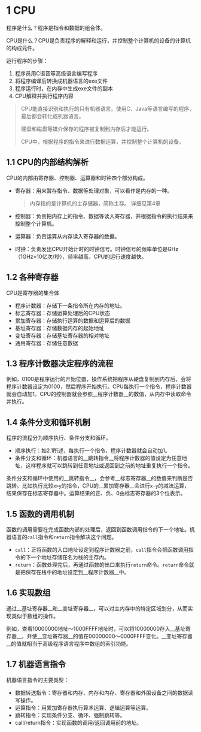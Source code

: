 # 1 CPU

程序是什么？程序是指令和数据的组合体。

CPU是什么？CPU是负责程序的解释和运行，并控制整个计算机的设备的计算机的构成元件。

运行程序的步骤：

1. 程序员用C语音等高级语言编写程序
2. 将程序编译后转换成机器语言的exe文件
3. 程序运行时，在内存中生成exe文件的副本
4. CPU解释并执行程序内容

> CPU能直接识别和执行的只有机器语言。使用C、Java等语言编写的程序，最后都会转化成机器语言。
>
> 硬盘和磁盘等媒介保存的程序被复制到内存后才能运行。
>
> CPU中，根据程序的指令来进行数据运算，并控制整个计算机的设备。



## 1.1 CPU的内部结构解析

CPU的内部由寄存器、控制器、运算器和时钟四个部分构成。

- 寄存器：用来暂存指令、数据等处理对象，可以看作是内存的一种。

  > 内存指的是计算机的主存储器，简称主存。 详细见第4章

- 控制器：负责把内存上的指令、数据等读入寄存器，并根据指令的执行结果来控制整个计算机。

- 运算器：负责运算从内存读入寄存器的数据。

- 时钟：负责发出CPU开始计时的时钟信号。时钟信号的频率单位是GHz（1GHz=10亿次/秒），频率越高，CPU的运行速度越快。



## 1.2 各种寄存器

CPU是寄存器的集合体

- 程序计数器：存储下一条指令所在内存的地址。
- 标志寄存器：存储运算处理后的CPU状态
- 累加寄存器：存储执行运算的数据和运算后的数据
- 基址寄存器：存储数据内存的起始地址
- 变址寄存器：存储基址寄存器的相对地址
- 通用寄存器：存储任意数据



## 1.3 程序计数器决定程序的流程

例如，0100是程序运行的开始位置，操作系统把程序从硬盘复制到内存后，会将程序计数器设定为0100，然后程序开始执行。CPU每执行一个指令，程序计数器就会自动加1。CPU的控制器就会参照__程序计数器__的数值，从内存中读取命令并执行。



## 1.4 条件分支和循环机制

程序的流程分为顺序执行、条件分支和循环。

- 顺序执行：如2.1所述，每执行一个指令，程序计数器就会自动加1。
- 条件分支和循环：机器语言的__跳转指令__将程序计数器的值设定为任意地址，这样程序就可以跳转到任意地址或返回到之前的地址重复执行一个指令。

条件分支和循环中使用的__跳转指令__，会参考__标志寄存器__的数值来判断是否跳转。比如执行比较`x>y`的指令，CPU的__累加寄存器__会进行`x-y`的减法运算，结果保存在标志寄存器中。运算结果的正、负、0由标志寄存器的3个位表示。



## 1.5 函数的调用机制

函数的调用需要在完成函数内部的处理后，返回到函数调用指令的下一个地址。机器语言的`call`指令和`return`指令解决这个问题。

- `call`：正将函数的入口地址设定到程序计数器之前，`call`指令会把函数调用指令的下一个地址存储在名为栈的主存內。
- `return`：函数处理完后，再通过函数的出口来执行`return`命令。`return`命令就是把保存在栈中的地址设定到__程序计数器__中。



## 1.6 实现数组

通过__基址寄存器__和__变址寄存器__，可以对主内存中的特定区域划分，从而实现类似于数组的操作。

例如，查看10000000地址～1000FFFF地址时，可以将10000000存入__基址寄存器__，并使__变址寄存器__的值在00000000～0000FFFF变化。__变址寄存器__的值就相当于高级程序语言程序中数组的索引功能。



## 1.7 机器语言指令

机器语言指令的主要类型：

- 数据转送指令：寄存器和内存、内存和内存、寄存器和外围设备之间的数据读写操作。
- 运算指令：用累加寄存器执行算术运算、逻辑运算等运算。
- 跳转指令：实现条件分支、循环、强制跳转等。
- call/return指令：实现函数的调用/返回调用前的地址。
